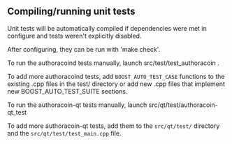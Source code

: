 Compiling/running unit tests
------------------------------------

Unit tests will be automatically compiled if dependencies were met in configure
and tests weren't explicitly disabled.

After configuring, they can be run with 'make check'.

To run the authoracoind tests manually, launch src/test/test_authoracoin .

To add more authoracoind tests, add `BOOST_AUTO_TEST_CASE` functions to the existing
.cpp files in the test/ directory or add new .cpp files that
implement new BOOST_AUTO_TEST_SUITE sections.

To run the authoracoin-qt tests manually, launch src/qt/test/authoracoin-qt_test

To add more authoracoin-qt tests, add them to the `src/qt/test/` directory and
the `src/qt/test/test_main.cpp` file.
